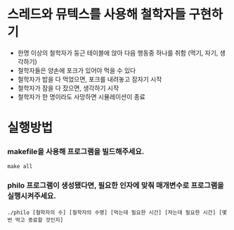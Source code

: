 # 스레드와 뮤텍스를 사용해 철학자들 구현하기
* 한명 이상의 철학자가 둥근 테이블에 앉아 다음 행동중 하나를 취함 (먹기, 자기, 생각하기)
* 철학자들은 양손에 포크가 있어야 먹을 수 있다
* 철학자가 밥을 다 먹었으면, 포크를 내려놓고 잠자기 시작
* 철학자가 잠을 다 잤으면, 생각하기 시작
* 철학자가 한 명이라도 사망하면 시뮬레이션이 종료

# 실행방법
### makefile을 사용해 프로그램을 빌드해주세요.
```
make all
```
### philo 프로그램이 생성됐다면, 필요한 인자에 맞춰 매개변수로 프로그램을 실행시켜주세요.
```
./philo [철학자의 수] [철학자의 수명] [먹는데 필요한 시간] [자는데 필요한 시간] [몇 번 먹고 종료할 것인지]
```
